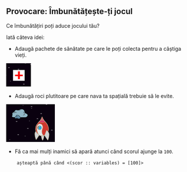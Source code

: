 ## Provocare: Îmbunătățește-ți jocul

Ce îmbunătățiri poți aduce jocului tău?

Iată câteva idei:

+ Adaugă pachete de sănătate pe care le poți colecta pentru a câștiga vieți.

![captură de ecran](images/invaders-aid.png)

+ Adaugă roci plutitoare pe care nava ta spațială trebuie să le evite.

![captură de ecran](images/invaders-rocks.png)

+ Fă ca mai mulți inamici să apară atunci când scorul ajunge la `100`.

```blocks3
    așteaptă până când <(scor :: variables) = [100]>
```